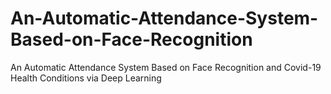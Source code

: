 # An-Automatic-Attendance-System-Based-on-Face-Recognition
An Automatic Attendance System Based on Face Recognition and Covid-19 Health Conditions via Deep Learning
